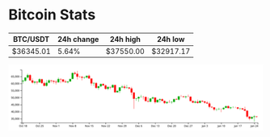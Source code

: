 # Bitcoin Stats

BTC/USDT|24h change|24h high|24h low|
|---|---|---|---|
|$36345.01|5.64%|$37550.00|$32917.17|

<img src="./chart.svg">
